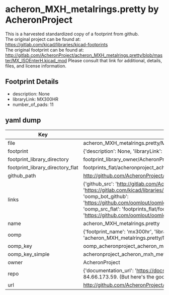 # acheron_MXH_metalrings.pretty by AcheronProject  
This is a harvested standardized copy of a footprint from github.  
The original project can be found at:  
https://gitlab.com/kicad/libraries/kicad-footprints  
The original footprint can be found at:
http://gitlab.com/AcheronProject/acheron_MXH_metalrings.pretty/blob/master/MX_ISOEnterH.kicad_mod
Please consult that link for additional, details, files, and license information.  
## Footprint Details
* description: None  
* libraryLink: MX300HR  
* number_of_pads: 11  
## yaml dump  
| Key | Value |  
| --- | --- |  
| file | acheron_MXH_metalrings.pretty/MX300HR.kicad_mod |  
| footprint | {'description': None, 'libraryLink': 'MX300HR', 'number_of_pads': 11} |  
| footprint_library_directory | footprint_library_owner/AcheronProject_acheron_MXH_metalrings.pretty |  
| footprint_library_directory_flat | footprints_flat/acheronproject_acheron_mxh_metalrings_mx300hr/working |  
| github_path | http://github.com/AcheronProject/acheron_MXH_metalrings.pretty/blob/master/MX300HR.kicad_mod |  
| links | {'github_src': 'http://gitlab.com/AcheronProject/acheron_MXH_metalrings.pretty/blob/master/MX_ISOEnterH.kicad_mod', 'github_src_repo': 'https://gitlab.com/kicad/libraries/kicad-footprints', 'oomp_bot': 'footprints/acheronproject_acheron_mxh_metalrings_mx300hr/working', 'oomp_bot_github': 'https://github.com/oomlout/oomlout_oomp_footprint_bot/tree/main/footprints/acheronproject_acheron_mxh_metalrings_mx300hr/working', 'oomp_src_flat': 'footprints_flat/footprints_flat/acheronproject_acheron_mxh_metalrings_mx300hr/working', 'oomp_src_flat_github': 'https://github.com/oomlout/oomlout_oomp_footprint_src/tree/main/footprints_flat/acheronproject_acheron_mxh_metalrings_mx300hr/working'} |  
| name | acheron_MXH_metalrings.pretty |  
| oomp | {'footprint_name': 'mx300hr', 'library_name': 'acheron_mxh_metalrings', 'original_filename': 'acheron_MXH_metalrings.pretty/MX300HR.kicad_mod', 'owner_name': 'acheronproject'} |  
| oomp_key | oomp_acheronproject_acheron_mxh_metalrings_mx300hr |  
| oomp_key_simple | acheronproject_acheron_mxh_metalrings_mx300hr |  
| owner | AcheronProject |  
| repo | {'documentation_url': 'https://docs.github.com/rest/overview/resources-in-the-rest-api#rate-limiting', 'message': "API rate limit exceeded for 84.66.173.59. (But here's the good news: Authenticated requests get a higher rate limit. Check out the documentation for more details.)"} |  
| url | http://github.com/AcheronProject/acheron_MXH_metalrings.pretty |  

